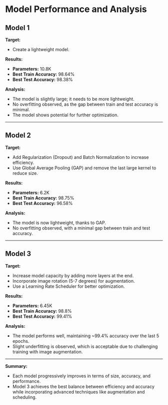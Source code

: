 # Model Performance and Analysis

## Model 1

**Target:**
- Create a lightweight model.

**Results:**
- **Parameters:** 10.8K  
- **Best Train Accuracy:** 98.64%  
- **Best Test Accuracy:** 98.38%

**Analysis:**
- The model is slightly large; it needs to be more lightweight.  
- No overfitting observed, as the gap between train and test accuracy is minimal.  
- The model shows potential for further optimization.  


---

## Model 2

**Target:**
- Add Regularization (Dropout) and Batch Normalization to increase efficiency.  
- Use Global Average Pooling (GAP) and remove the last large kernel to reduce size.

**Results:**
- **Parameters:** 6.2K  
- **Best Train Accuracy:** 98.75%  
- **Best Test Accuracy:** 96.58%

**Analysis:**
- The model is now lightweight, thanks to GAP.  
- No overfitting observed, with a minimal gap between train and test accuracy.  

---

## Model 3

**Target:**
- Increase model capacity by adding more layers at the end.  
- Incorporate image rotation (5-7 degrees) for augmentation.  
- Use a Learning Rate Scheduler for better optimization.

**Results:**
- **Parameters:** 6.45K  
- **Best Train Accuracy:** 98.8%  
- **Best Test Accuracy:** 99.41%

**Analysis:**
- The model performs well, maintaining ~99.4% accuracy over the last 5 epochs.  
- Slight underfitting is observed, which is acceptable due to challenging training with image augmentation.  

---

**Summary:**
- Each model progressively improves in terms of size, accuracy, and performance.
- Model 3 achieves the best balance between efficiency and accuracy while incorporating advanced techniques like augmentation and scheduling.
